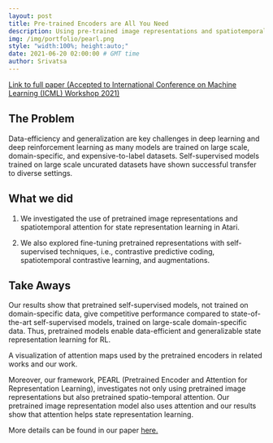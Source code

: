 ```yaml
---
layout: post
title: Pre-trained Encoders are All You Need 
description: Using pre-trained image representations and spatiotemporal attention for state representation learning in Atari (Paper)
img: /img/portfolio/pearl.png
style: "width:100%; height:auto;"
date: 2021-06-20 02:00:00 # GMT time
author: Srivatsa
---
```


<a class="text-link"
href="https://openreview.net/pdf?id=gIdZOAF0b4T">Link
to full paper (Accepted to International Conference on Machine Learning (ICML) Workshop 2021)</a>

<h2>The Problem</h2>

Data-efficiency and generalization are key challenges in deep learning and deep reinforcement
learning as many models are trained on large scale, domain-specific, and expensive-to-label
datasets. Self-supervised models trained on large scale uncurated datasets have shown successful
transfer to diverse settings.

<h2>What we did</h2>

1. We investigated the use of pretrained image representations and
   spatiotemporal attention for state representation learning in Atari. 

2. We also explored fine-tuning pretrained representations with self-supervised
   techniques, i.e., contrastive predictive coding, spatiotemporal contrastive
   learning, and augmentations.

<h2>Take Aways</h2>

Our results show that pretrained self-supervised models, not trained on domain-specific data, give competitive
performance compared to state-of-the-art self-supervised models, trained on large-scale
domain-specific data. Thus, pretrained models enable data-efficient and
generalizable state representation learning for RL.

<div class="img_row">
    <img class="col three" src="{{ site.baseurl }}/img/portfolio/attn.png" alt="" title="Attention visualization"/>
</div>
<div class="col three caption">
    A visualization of attention maps used by the pretrained encoders in related works and our work.
</div>

Moreover, our framework, PEARL (Pretrained Encoder and Attention for Representation Learning), investigates not only
using pretrained image representations but also pretrained spatio-temporal
attention. Our pretrained image representation model also uses attention and our
results show that attention helps state representation learning.

More details can be found in our paper 
<a class="text-link"
href="https://openreview.net/pdf?id=gIdZOAF0b4T">here.</a>


